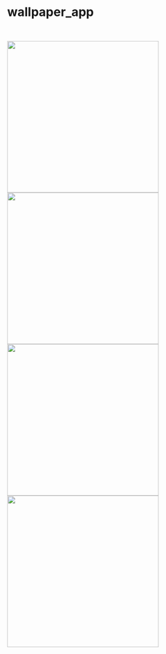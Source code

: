 # wallpaper_app

<br>

<img src = "https://github.com/Vedpatel28/wallpaper_app/assets/130833918/7aa2a3c0-fd09-4a38-817f-d473a774f230" height = "350"></img>
<img src = "https://github.com/Vedpatel28/wallpaper_app/assets/130833918/a21192be-b4b4-41f7-a949-e52d8d26fa41" height = "350"></img>
<img src = "https://github.com/Vedpatel28/wallpaper_app/assets/130833918/77d63905-4b3d-4503-abee-754aebc5acb7" height = "350"></img>
<img src = "https://github.com/Vedpatel28/wallpaper_app/assets/130833918/5c250016-ff9a-4444-aba7-983ad7f1f3b1" height = "350"></img>

